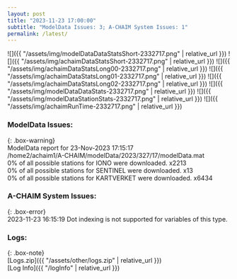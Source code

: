 ```yaml
---
layout: post
title: "2023-11-23 17:00:00"
subtitle: "ModelData Issues: 3; A-CHAIM System Issues: 1"
permalink: /latest/
---
```


![]({{ "/assets/img/modelDataDataStatsShort-2332717.png" | relative_url }})
![]({{ "/assets/img/achaimDataStatsShort-2332717.png" | relative_url }})
![]({{ "/assets/img/achaimDataStatsLong00-2332717.png" | relative_url }})
![]({{ "/assets/img/achaimDataStatsLong01-2332717.png" | relative_url }})
![]({{ "/assets/img/achaimDataStatsLong02-2332717.png" | relative_url }})
![]({{ "/assets/img/modelDataDataStats-2332717.png" | relative_url }})
![]({{ "/assets/img/modelDataStationStats-2332717.png" | relative_url }})
![]({{ "/assets/img/achaimRunTime-2332717.png" | relative_url }})


### ModelData Issues:  
  
{: .box-warning}  
 ModelData report for 23-Nov-2023 17:15:17   
 /home2/achaim1/A-CHAIM/modelData/2023/327/17/modelData.mat   
 0% of all possible stations for IONO were downloaded. x2213   
 0% of all possible stations for SENTINEL were downloaded. x13   
 0% of all possible stations for KARTVERKET were downloaded. x6434   
  
### A-CHAIM System Issues:  
  
{: .box-error}  
2023-11-23 16:15:19 Dot indexing is not supported for variables of this type.  

### Logs:  
  
{: .box-note}  
[Logs.zip]({{ "/assets/other/logs.zip" | relative_url }})  
[Log Info]({{ "/logInfo" | relative_url }})  
